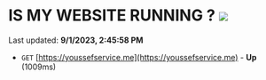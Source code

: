 # IS MY WEBSITE RUNNING ? [![](https://img.shields.io/static/v1?label=Sponsor&message=%E2%9D%A4&logo=GitHub&color=%23fe8e86)](https://github.com/sponsors/<username>)

Last updated: **9/1/2023, 2:45:58 PM**

- `GET` [https://youssefservice.me](https://youssefservice.me) - **Up** (1009ms)
